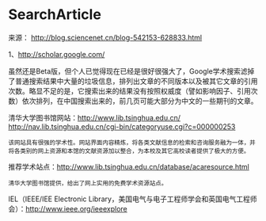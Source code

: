 # SearchArticle

来源：
http://blog.sciencenet.cn/blog-542153-628833.html


1、http://scholar.google.com/

虽然还是Beta版，但个人已觉得现在已经是很好很强大了，Google学术搜索滤掉了普通搜索结果中大量的垃圾信息，排列出文章的不同版本以及被其它文章的引用次数。略显不足的是，它搜索出来的结果没有按照权威度（譬如影响因子、引用次数）依次排列，在中国搜索出来的，前几页可能大部分为中文的一些期刊的文章。



清华大学图书馆网站：http://www.lib.tsinghua.edu.cn/
http://nav.lib.tsinghua.edu.cn/cgi-bin/categoryuse.cgi?c=000000253

    该网站具有很强的学术性。网站界面内容精炼，将各类文献信息的检索和咨询服务融为一体，并将各类别的网上资源和本馆的文献资源加以整合，为本校及其它高校读者提供了极大的方便。


推荐学术站点：http://www.lib.tsinghua.edu.cn/database/acaresource.html

    清华大学图书馆提供，给出了网上实用的免费学术资源站点。
    

IEL（IEEE/IEE Electronic Library，美国电气与电子工程师学会和英国电气工程师会）：http://www.ieee.org/ieeexplore
